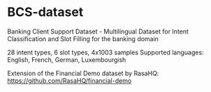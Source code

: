 # BCS-dataset
Banking Client Support Dataset - Multilingual Dataset for Intent Classification and Slot Filling for the banking domain

28 intent types, 6 slot types, 4x1003 samples
Supported languages: English, French, German, Luxembourgish

Extension of the Financial Demo dataset by RasaHQ:
https://github.com/RasaHQ/financial-demo
